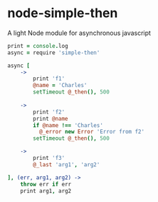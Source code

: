 # node-simple-then
A light Node module for asynchronous javascript

```coffeescript
print = console.log 
async = require 'simple-then'

async [
	->
		print 'f1'
		@name = 'Charles'
		setTimeout @_then(), 500
		
	->
		print 'f2'
		print @name
		if @name !== 'Charles'
		  @_error new Error 'Error from f2'
		setTimeout @_then(), 500

	->
		print 'f3'
		@_last 'arg1', 'arg2'

], (err, arg1, arg2) ->
	throw err if err
	print arg1, arg2
